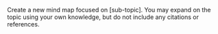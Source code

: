 Create a new mind map focused on [sub-topic]. You may expand on the topic using your own knowledge, but do not include any citations or references.